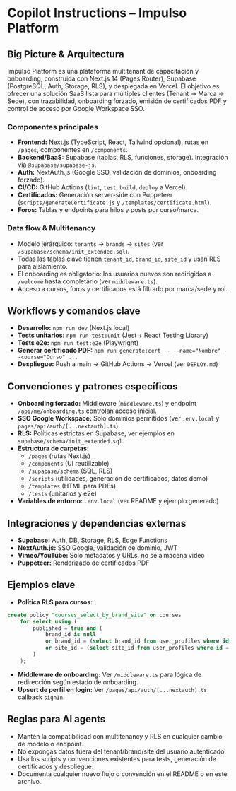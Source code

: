 # Copilot Instructions – Impulso Platform

## Big Picture & Arquitectura

Impulso Platform es una plataforma multitenant de capacitación y onboarding, construida con Next.js 14 (Pages Router), Supabase (PostgreSQL, Auth, Storage, RLS), y desplegada en Vercel. El objetivo es ofrecer una solución SaaS lista para múltiples clientes (Tenant → Marca → Sede), con trazabilidad, onboarding forzado, emisión de certificados PDF y control de acceso por Google Workspace SSO.

### Componentes principales
- **Frontend:** Next.js (TypeScript, React, Tailwind opcional), rutas en `/pages`, componentes en `/components`.
- **Backend/BaaS:** Supabase (tablas, RLS, funciones, storage). Integración vía `@supabase/supabase-js`.
- **Auth:** NextAuth.js (Google SSO, validación de dominios, onboarding forzado).
- **CI/CD:** GitHub Actions (`lint`, `test`, `build`, `deploy` a Vercel).
- **Certificados:** Generación server-side con Puppeteer (`scripts/generateCertificate.js` y `/templates/certificate.html`).
- **Foros:** Tablas y endpoints para hilos y posts por curso/marca.

### Data flow & Multitenancy
- Modelo jerárquico: `tenants` → `brands` → `sites` (ver `/supabase/schema/init_extended.sql`).
- Todas las tablas clave tienen `tenant_id`, `brand_id`, `site_id` y usan RLS para aislamiento.
- El onboarding es obligatorio: los usuarios nuevos son redirigidos a `/welcome` hasta completarlo (ver `middleware.ts`).
- Acceso a cursos, foros y certificados está filtrado por marca/sede y rol.

## Workflows y comandos clave
- **Desarrollo:** `npm run dev` (Next.js local)
- **Tests unitarios:** `npm run test:unit` (Jest + React Testing Library)
- **Tests e2e:** `npm run test:e2e` (Playwright)
- **Generar certificado PDF:** `npm run generate:cert -- --name="Nombre" --course="Curso" ...`
- **Despliegue:** Push a main → GitHub Actions → Vercel (ver `DEPLOY.md`)

## Convenciones y patrones específicos
- **Onboarding forzado:** Middleware (`middleware.ts`) y endpoint `/api/me/onboarding.ts` controlan acceso inicial.
- **SSO Google Workspace:** Solo dominios permitidos (ver `.env.local` y `pages/api/auth/[...nextauth].ts`).
- **RLS:** Políticas estrictas en Supabase, ver ejemplos en `supabase/schema/init_extended.sql`.
- **Estructura de carpetas:**
	- `/pages` (rutas Next.js)
	- `/components` (UI reutilizable)
	- `/supabase/schema` (SQL, RLS)
	- `/scripts` (utilidades, generación de certificados, datos demo)
	- `/templates` (HTML para PDFs)
	- `/tests` (unitarios y e2e)
- **Variables de entorno:** `.env.local` (ver README y ejemplo generado)

## Integraciones y dependencias externas
- **Supabase:** Auth, DB, Storage, RLS, Edge Functions
- **NextAuth.js:** SSO Google, validación de dominio, JWT
- **Vimeo/YouTube:** Solo metadatos y URLs, no se almacena video
- **Puppeteer:** Renderizado de certificados PDF

## Ejemplos clave
- **Política RLS para cursos:**
```sql
create policy "courses_select_by_brand_site" on courses
	for select using (
		published = true and (
			brand_id is null 
			or brand_id = (select brand_id from user_profiles where id = auth.uid())
			or site_id = (select site_id from user_profiles where id = auth.uid())
		)
	);
```
- **Middleware de onboarding:**
Ver `/middleware.ts` para lógica de redirección según estado de onboarding.
- **Upsert de perfil en login:**
Ver `/pages/api/auth/[...nextauth].ts` callback `signIn`.

## Reglas para AI agents
- Mantén la compatibilidad con multitenancy y RLS en cualquier cambio de modelo o endpoint.
- No expongas datos fuera del tenant/brand/site del usuario autenticado.
- Usa los scripts y convenciones existentes para tests, generación de certificados y despliegue.
- Documenta cualquier nuevo flujo o convención en el README o en este archivo.

